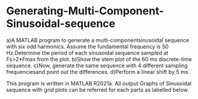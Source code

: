 # Generating-Multi-Component-Sinusoidal-sequence

a)A MATLAB program  to  generate a multi-componentsinusoidal  sequence with six odd harmonics. Assume the fundamental frequency is 50 Hz.Determine the period of each sinusoidal sequence sampled at Fs>2*Fmax from the plot. 
b)Show the stem plot of the 60 ms discrete-time sequence.
c)Now, generate the same sequence with 4 different sampling frequenciesand point out the differences.
d)Perform a linear shift by 5 ms.

This program is written in MATLAB R2021a. All output Graphs of Sinusoidal sequence with grid plots can be referred for each parts as labelled below.
